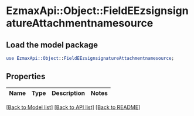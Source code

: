 # EzmaxApi::Object::FieldEEzsignsignatureAttachmentnamesource

## Load the model package
```perl
use EzmaxApi::Object::FieldEEzsignsignatureAttachmentnamesource;
```

## Properties
Name | Type | Description | Notes
------------ | ------------- | ------------- | -------------

[[Back to Model list]](../README.md#documentation-for-models) [[Back to API list]](../README.md#documentation-for-api-endpoints) [[Back to README]](../README.md)


